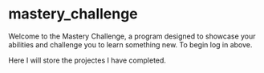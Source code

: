 # mastery_challenge

Welcome to the Mastery Challenge, a program designed to showcase your abilities and challenge you to learn something new. To begin log in above.

Here I will store the projectes I have completed.
